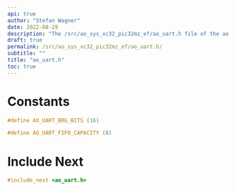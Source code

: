 ```yaml
---
api: true
author: "Stefan Wagner"
date: 2022-08-29
description: "The /src/ao_sys_xc32_pic32mz_ef/ao_uart.h file of the ao real-time operating system."
draft: true
permalink: /src/ao_sys_xc32_pic32mz_ef/ao_uart.h/
subtitle: ""
title: "ao_uart.h"
toc: true
---
```


# Constants

```c
#define AO_UART_BRG_BITS (16)
```

```c
#define AO_UART_FIFO_CAPACITY (8)
```

# Include Next

```c
#include_next <ao_uart.h>
```

